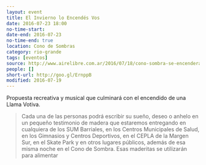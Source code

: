 ```yaml
---
layout: event 
title: El Invierno lo Encendés Vos
date: 2016-07-23 18:00
no-time-start: 
date-end: 2016-07-23
no-time-end: true
location: Cono de Sombras
category: rio-grande
tags: [eventos]
source: http://www.airelibre.com.ar/2016/07/18/cono-sombra-se-encendera-la-llama-del-invierno/
people: []
short-url: http://goo.gl/ErnppB
modified: 2016-07-19
---
```


Propuesta recreativa y musical que culminará con el encendido de una Llama Votiva.

> Cada una de las personas podrá escribir su sueño, deseo o anhelo en un pequeño testimonio de madera que estaremos entregando en cualquiera de los SUM Barriales, en los Centros Municipales de Salud, en los Gimnasios y Centros
Deportivos, en el CEPLA de la Margen Sur, en el Skate Park y en otros lugares públicos, además de esa misma noche en el Cono de Sombra. Esas maderitas se utilizarán para alimentar